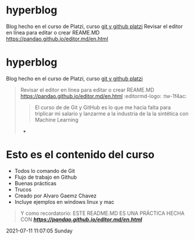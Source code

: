 # hyperblog
Blog hecho en el curso de Platzi, curso [git y github platzi](http://platzi.com/cursos/git-github "git y github platzi")
Revisar el editor en línea para editar o crear REAME.MD https://pandao.github.io/editor.md/en.html




# hyperblog
Blog hecho en el curso de Platzi, curso [git y github platzi](http://platzi.com/cursos/git-github "git y github platzi")
>Revisar el editor en línea para editar o crear REAME.MD https://pandao.github.io/editor.md/en.html  :editormd-logo:   :tw-1f4ac:
>>El curso de de Git y GitHub es lo que me hacia falta para triplicar mi salario y lanzarme a la industria de la la sintética con Machine Learning
>- 

# **Esto es el contenido del curso**
* Todos lo comando de Git
* Flujo de trabajo en Github
* Buenas prácticas
* Trucos
* Creado por Alvaro Gaemz Chavez
* Incluye ejemplos en windows linux y mac

>Y como recordatorio: ESTE README.MD ES UNA PRÁCTICA HECHA CON  ***https://pandao.github.io/editor.md/en.html***

2021-07-11 11:07:05 Sunday
